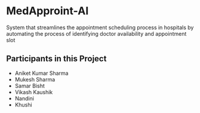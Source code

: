# MedApproint-AI
System that streamlines the appointment scheduling process in hospitals by automating the process of identifying doctor availability and appointment slot 
## Participants in this Project
- Aniket Kumar Sharma
- Mukesh Sharma
- Samar Bisht
- Vikash Kaushik
- Nandini
- Khushi
